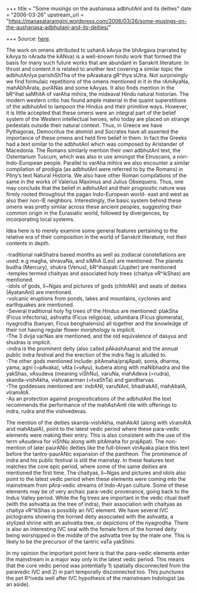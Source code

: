 +++
title = "Some musings on the aushanasa adbhutAnI and its deities"
date = "2006-03-26"
upstream_url = "https://manasataramgini.wordpress.com/2006/03/26/some-musings-on-the-aushanasa-adbhutani-and-its-deities/"

+++
Source: [here](https://manasataramgini.wordpress.com/2006/03/26/some-musings-on-the-aushanasa-adbhutani-and-its-deities/).

The work on omens attributed to ushanA kAvya the bhArgava (narrated by
kAvya to nArada the kANva) is a well-known hindu work that formed the
basis for many such future works that are abundant in Sanskrit
literature. In thrust and content it is related to another text covering
a similar topic the adbhutAnIya parishiShTha of the pAraskara gR^ihya
sUtra. Not surprisingly we find formulaic repetitions of the omens
mentioned in it in the rAmAyaNa, mahAbhArata, purANas and some kAvyas.
It also finds mention in the bR^ihat saMhitA of varAha mihira, the
mideaval Hindu natural historian. The modern western critic has found
ample material in the quaint superstitions of the adbhutAnI to lampoon
the Hindus and their primitive ways. However, it is little accepted that
these omens were an integral part of the belief system of the Western
intellectual heroes, who today are placed on strange pedestals outside
their natural context. Thus, in Greece we have Pythagoras, Democritus
the atomist and Socrates have all asserted the importance of these omens
and held firm belief in them. In fact the Greeks had a text similar to
the adbhutAnI which was composed by Aristander of Macedonia. The Romans
similarly mention their own adbhutAnI text, the Ostentarium Tuscum,
which was also in use amongst the Etruscans, a non-Indo-European people.
Parallel to varAha mihira we also encounter a similar compilation of
prodigia (as adbhutAnI were referred to by the Romans) in Pliny’s text
Natural Historia. We also have other Roman compilations of the same in
the works of Valerius Maximus and Julius Obsequens. Thus, one may
conclude that the belief in adbhutAnI and their prognostic nature was
firmly rooted throughout the pagan Indo-European world- east and west as
also their non-IE neighbors. Interestingly, the basic system behind
these omens was pretty similar across these ancient peoples, suggesting
their common origin in the Eurasiatic world, followed by divergences, by
incorporating local systems.

Idea here is to merely examine some general features pertaining to the
relative era of their composition in the world of Sanskrit literature,
not their contents in depth.

-traditional nakShatra based months as well as zodiacal constellations
are used: e.g magha, shravaNa, and siMhA (Leo) are mentioned. The
planets budha (Mercury), shukra (Venus), bR^ihaspati (Jupiter) are
mentioned  
-temples termed chaityas and associated holy trees (chaitya vR^ikShas)
are mentioned.  
-idols of gods, li\~Ngas and pictures of gods (chitrANi) and seats of
deities (AyatanAnI) are mentioned.  
-volcanic eruptions from ponds, lakes and mountains, cyclones and
earthquakes are mentioned.  
-Several traditional holy fig trees of the Hindus are mentioned: plakSha
(Ficus infectoria), ashvatta (Ficus religiosa), udumbara (Ficus
glomerata), nyagrodha (banyan, Ficus benghalensis) all together and the
knowledge of their not having regular flower morphology is implicit.  
-The 3 dvija varNas are mentioned, and the old equivalence of dasyus and
shudras is implicit.  
-indra is the prominent deity (also called pAkashAsana) and the annual
public indra festival and the erection of the indra flag is alluded
to.  
-The other gods mentioned include: pitAmaha/prajApati, soma, dharma,
yama, agni (=pAvaka), vAta (=vAyu), kubera along with maNibhadra and the
yakShas, vAsudeva (meaning viShNu), varuNa, mahAdeva (=rudra),
skanda-vishAkha, vishvakarman (=tvaShTa) and gandharvas.  
-The goddesses mentioned are: indrANI, varuNAnI, bhadrakAlI, mahAbalA,
vIramAtA.  
-As an protection against prognostications of the adbhutAnI the text
recommends the performance of the mahAshAntI rite with offerings to
indra, rudra and the vishvedevas.

The mention of the deities skanda-vishAkha, mahAkAlI (along with
vIramAtA and mahAbalA), point to the latest vedic period where these
para-vedic elements were making their entry. This is also consistent
with the use of the term vAsudeva for viShNu along with pitAmaha for
prajApati. The non-mention of later paurANic deities like the full-blown
vinAyaka place this text before the tantro-paurANic expansion of the
pantheon. The prominence of indra and his public festival is still the
mainstay. In these features text matches the core epic period, where
some of the same deities are mentioned the first time. The chaityas,
li\~Ngas and pictures and idols also point to the latest vedic period
when these elements were coming into the mainstream from pAra-vedic
streams of Indo-Aryan culture. Some of these elements may be of very
archaic para-vedic provenance, going back to the Indus Valley period.
While the fig trees are important in the vedic ritual itself (with the
ashvatta as the tree of indra), their association with chaityas as
chaitya vR^ikShas is possibly an IVC element. We have several IVC
pictograms showing the horned deity associated with the ashvatta, a
stylized shrine with an ashvatta tree, or depictions of the nyagrodha.
There is also an interesting IVC seal with the female form of the horned
deity being worshipped in the middle of the ashvatta tree by the male
one. This is likely to be the precursor of the tantric vaTa yakShini.

In my opinion the important point here is that the para-vedic elements
enter the mainstream in a major way only in the latest vedic period.
This means that the core vedic period was potentially 1) spatially
disconnected from the paravedic IVC and 2) in part temporally
disconnected too. This punctures the pet R^iveda well after IVC
hypothesis of the mainstream Indologist (as an aside).

